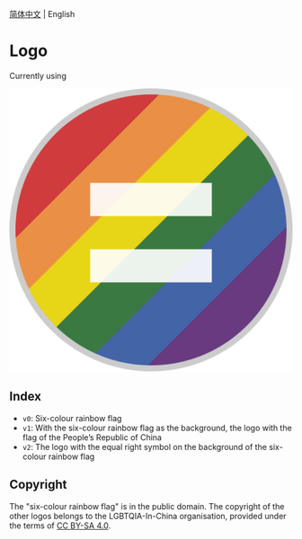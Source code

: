 [简体中文](README.md) | English

# Logo

Currently using

![Logo](./v2/logo.svg)

## Index

- `v0`: Six-colour rainbow flag
- `v1`: With the six-colour rainbow flag as the background, the logo with the flag of the People’s Republic of China
- `v2`: The logo with the equal right symbol on the background of the six-colour rainbow flag

## Copyright

The "six-colour rainbow flag" is in the public domain. The copyright of the other logos belongs to the LGBTQIA-In-China organisation, provided under the terms of [CC BY-SA 4.0](https://creativecommons.org/licenses/by-sa/4.0/deed.en).
